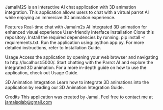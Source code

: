 JamalM2S is an interactive AI chat application with 3D animation integration. This application allows users to chat with a virtual parrot AI while enjoying an immersive 3D animation experience.

Features
Real-time chat with Jamalm2s AI
Integrated 3D animation for enhanced visual experience
User-friendly interface
Installation
Clone this repository.
Install the required dependencies by running: pip install -r requirements.txt.
Run the application using: python app.py.
For more detailed instructions, refer to Installation Guide.

Usage
Access the application by opening your web browser and navigating to http://localhost:5000/.
Start chatting with the Parrot AI and explore the integrated 3D animation.
For a more in-depth guide on how to use the application, check out Usage Guide.

3D Animation Integration
Learn how to integrate 3D animations into the application by reading our 3D Animation Integration Guide.

Credits
This application was created by Jamal. Feel free to contact me at jamalsqlab@gmail.com
